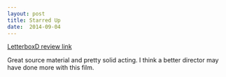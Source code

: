 ```yaml
---
layout: post
title: Starred Up 
date:  2014-09-04 
---
```

 
[LetterboxD review link](http://letterboxd.com/samarthbhaskar/film/starred-up/)

 Great source material and pretty solid acting. I think a better director may have done more with this film.
